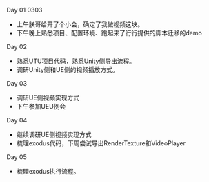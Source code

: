 Day 01 0303
* 上午朕哥给开了个小会，确定了我做视频这块。
* 下午晚上熟悉项目、配置环境、跑起来了行行提供的脚本迁移的demo

Day 02 
* 熟悉UTU项目代码，熟悉Unity侧导出流程。
* 调研Unity侧和UE侧的视频播放方式。

Day 03
* 调研UE侧视频实现方式
* 下午参加UEU例会

Day 04
* 继续调研UE侧视频实现方式
* 梳理exodus代码，下周尝试导出RenderTexture和VideoPlayer

Day 05
* 梳理exodus执行流程。